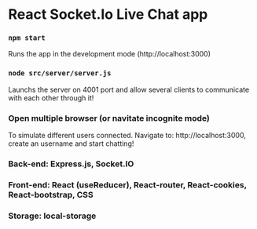 # React Socket.Io Live Chat app

### `npm start`
Runs the app in the development mode (http://localhost:3000)

### `node src/server/server.js`
Launchs the server on 4001 port and allow several clients to communicate with each other through it!

### Open multiple browser (or navitate incognite mode)
To simulate different users connected. Navigate to: http://localhost:3000, create an username and start chatting!

### Back-end: Express.js, Socket.IO
### Front-end: React (useReducer), React-router, React-cookies, React-bootstrap, CSS
### Storage: local-storage

